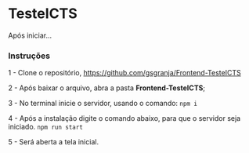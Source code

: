 # TesteICTS
Após iniciar...

### Instruções
1 - Clone o repositório, 
    https://github.com/gsgranja/Frontend-TesteICTS

2 - Após baixar o arquivo, abra a pasta **Frontend-TesteICTS**;

3 - No terminal inicie o servidor, usando o comando:
```npm i```

4 - Após a instalação digite o comando abaixo, para que o servidor seja iniciado. 
```npm run start```

5 - Será aberta a tela inicial.
